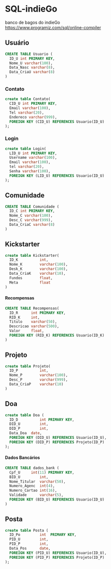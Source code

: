 # SQL-indieGo
banco de bagos do indieGo <br>
https://www.programiz.com/sql/online-compiler

## Usuário 
```sql
CREATE TABLE Usuario (
  ID_U int PRIMARY KEY,
  Nome_U varchar(100),
  Data_Nasc varchar(8),
  Data_CriaU varchar(8)
)
```

### Contato
```sql
create table Contato(
  CID_U int PRIMARY KEY,
  Email varchar(100),
  Tel varchar(20),
  Endereco varchar(999),
  FOREIGN KEY (CID_U) REFERENCES Usuario(ID_U)
);
```

### Login
```sql
create table Login(
  LID_U int PRIMARY KEY,
  Username varchar(100),
  Email varchar(100),
  tel varchar(20),
  Senha varchar(100),
  FOREIGN KEY (LID_U) REFERENCES Usuario(ID_U)
);
```

## Comunidade
```sql
CREATE TABLE Comunidade (
  ID_C int PRIMARY KEY,
  Nome_C varchar(100),
  Desc_C varchar(999),
  Data_CriaC varchar(8)
)
```

## Kickstarter
```sql
create table Kickstarter(
  ID_K			int,
  Nome_K		varchar(100),
  Desk_K		varchar(100),
  Data_CriaK	varchar(10),
  Fundos		float,
  Meta			float
)
```

#### Recompensas
```sql
CREATE TABLE Recompensas(
  ID_R		int PRIMARY KEY,
  RID_K		int,
  Titulo	varchar(50),
  Descricao	varchar(500),
  Valor		float,
  FOREIGN KEY (RID_K) REFERENCES Usuario(ID_K)
)
```

## Projeto
```sql
create table Projeto(
  ID_P			int,
  Nome_P		varchar(100),
  Desc_P		varchar(999),
  Data_CriaP	varchar(10)
)
```

## Doa
```sql
create table Doa (
  ID_D			int PRIMARY KEY,
  DID_U			int,
  DID_P			int,
  Data_Doa  date,
  FOREIGN KEY (DID_U) REFERENCES Usuario(ID_U),
  FOREIGN KEY (DID_P) REFERENCES Projeto(ID_P)
);
```

#### Dados Bancários
```sql
CREATE TABLE dados_bank (
  Cpf_U		int(11) PRIMARY KEY,
  BID_U			int,
  Nome_Titular	varchar(50),
  Numero_Agenc	int(4),
  Numero_Cartao	int(16),
  Validade		varchar(5),
  FOREIGN KEY (BID_U) REFERENCES Usuario(ID_U)
)
```

## Posta
```sql
create table Posta (
  ID_Po			int  PRIMARY KEY,
  PID_U			int,
  PID_P			int,
  Data_Pos		date,
  FOREIGN KEY (PID_U) REFERENCES Usuario(ID_U),
  FOREIGN KEY (PID_P) REFERENCES Projeto(ID_P)
);
```
